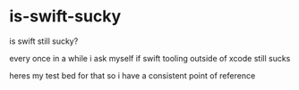 # is-swift-sucky
is swift still sucky?

every once in a while i ask myself if swift tooling outside of xcode still sucks

heres my test bed for that so i have a consistent point of reference
